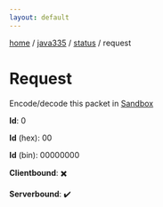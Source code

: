 ```yaml
---
layout: default
---
```


[home](/)  /  [java335](/protocol/java335)  /  [status](/protocol/java335/status)  /  request

# Request

Encode/decode this packet in [Sandbox](../../../sandbox/java335#status.request)

**Id**: 0

**Id** (hex): 00

**Id** (bin): 00000000

**Clientbound**: ✖️

**Serverbound**: ✔️
